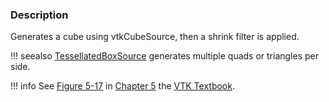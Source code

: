 ### Description

Generates a cube using vtkCubeSource, then a shrink filter is applied.

!!! seealso
    [TessellatedBoxSource](/Cxx/GeometricObjects/TessellatedBoxSource) generates multiple quads or triangles per side.

!!! info
    See [Figure 5-17](/VTKBook/05Chapter5/#Figure%205-17) in [Chapter 5](/VTKBook/05Chapter5) the [VTK Textbook](/VTKBook/01Chapter1).
